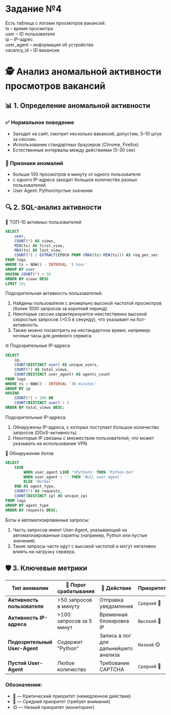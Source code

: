 # Задание №4

Есть таблица с логами просмотров вакансий:
</br>
ts – время просмотра</br>
user – ID пользователя</br>
ip – IP-адрес</br>
user_agent – информация об устройстве</br>
vacancy_id – ID вакансии

# 🕵️ Анализ аномальной активности просмотров вакансий

## 📊 1. Определение аномальной активности

### ✅ Нормальное поведение

+ Заходит на сайт, смотрит несколько вакансий, допустим, 5–10 штук за сессию.
+ Использование стандартных браузеров (Chrome, Firefox)
+ Естественные интервалы между действиями (5-30 сек)

### 🚨 Признаки аномалий

- больше 100 просмотров в минуту от одного пользователя
- с одного IP-адреса заходит большое количество разных пользователей.
- User Agent: Python/пустые значения

## 🔍 2. SQL-анализ активности

👥 ТОП-10 активных пользователей
```sql
SELECT 
    user,
    COUNT(*) AS views,
    MIN(ts) AS first_view,
    MAX(ts) AS last_view,
    COUNT(*) / EXTRACT(EPOCH FROM (MAX(ts)-MIN(ts))) AS req_per_sec
FROM logs
WHERE ts > NOW() - INTERVAL '1 hour'
GROUP BY user
HAVING COUNT(*) > 50
ORDER BY views DESC
LIMIT 10;
```
Подозрительная активность пользователей:

1. Найдены пользователи с аномально высокой частотой просмотров (более 1000 запросов за короткий период).
2. Некоторые сессии характеризуются неестественно высокой скоростью запросов (>0.5 в секунду), что указывает на бот-активность.
3. Также можно посмотреть на нестандартное время, например: ночные часы для дневного сервиса.
   
🌐 Подозрительные IP-адреса
```sql
SELECT
    ip,
    COUNT(DISTINCT user) AS unique_users,
    COUNT(*) AS total_views,
    COUNT(DISTINCT user_agent) AS agents_count
FROM logs
WHERE ts > NOW() - INTERVAL '30 minutes'
GROUP BY ip
HAVING 
    COUNT(*) > 100 OR
    COUNT(DISTINCT user) > 5
ORDER BY total_views DESC;
```
Подозрительные IP-адреса:

1. Обнаружены IP-адреса, с которых поступает большое количество запросов (DDoS-активность).
2. Некоторые IP связаны с множеством пользователей, что может указывать на использование VPN.

🤖 Обнаружение ботов
```sql
SELECT
    CASE
        WHEN user_agent LIKE '%Python%' THEN 'Python-bot'
        WHEN user_agent = '' THEN 'Null user agent'
        ELSE 'Normal'
    END AS agent_type,
    COUNT(*) AS requests,
    COUNT(DISTINCT ip) AS unique_ips
FROM logs
GROUP BY agent_type
ORDER BY requests DESC;
```
Боты и автоматизированные запросы:

1. Часть запросов имеет User-Agent, указывающий на автоматизированные скрипты (например, Python или пустые значения).
2. Такие запросы часто идут с высокой частотой и могут негативно влиять на нагрузку сервера.
   
## 🛡️ 3. Ключевые метрики

| Тип аномалии               | 🚨 Порог срабатывания      | 🎯 Действие                          | Приоритет          |
|----------------------------|--------------------------|-------------------------------------|--------------------|
| **Активность пользователя** | >50 запросов в минуту    | Отправка уведомления                | `Средний` 📢       |
| **Активность IP-адреса**    | >100 запросов за 5 минут | Временная блокировка IP             | `Высокий` 🔴       |
| **Подозрительный User-Agent** | Содержит "Python"      | Запись в лог для дальнейшего анализа | `Низкий` 🟡        |
| **Пустой User-Agent**       | Любое количество        | Требование CAPTCHA                  | `Средний` 📢       |

### Обозначения:
- 🔴 — Критический приоритет (немедленное действие)
- 📢 — Средний приоритет (требует внимания)
- 🟡 — Низкий приоритет (мониторинг)


